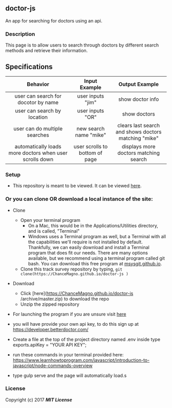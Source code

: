 ## doctor-js

An app for searching for doctors using an api.

### Description

This page is to allow users to search through doctors by different search methods and retrieve their information.

## Specifications

| Behavior                   | Input Example     | Output Example    |
|:---:|:---:|:---:|
|user can search for docotor by name|user inputs "jim"|show doctor info|
|user can search by location|user inputs "OR"|show doctors|
|user can do multiple searches|new search name "mike"|clears last search and shows doctors matching "mike"|
|automatically loads more doctors when user scrolls down|user scrolls to bottom of page|displays more doctors matching search|

### Setup

* This repository is meant to be viewed. It can be viewed [here](https://ChanceMagno.github.io/doctor-js
).

### Or you can clone OR download a local instance of the site:

* Clone
  * Open your terminal program
    * On a Mac, this would be in the Applications/Utilities directory, and is called, "Terminal"
    * Windows uses a Terminal program as well, but a Terminal with all the capabilities we'll require is not installed by default. Thankfully, we can easily download and install a Terminal program that does fit our needs.
There are many options available, but we recommend using a terminal program called git bash. You can download this free program at [msysgit.github.io](https://ChanceMagno.github.io/doctor-js
).
  * Clone this track survey repository by typing, `git clone(https://ChanceMagno.github.io/doctor-js
)`
* Download
  * Click [here](https://ChanceMagno.github.io/doctor-js
/archive/master.zip) to download the repo
  * Unzip the zipped repository
* For launching the program if you are unsure visit [here](https://www.learnhowtoprogram.com/java/java-applications-ff6bacd3-bc1c-4c32-87c5-cc963b704cc2/compiling-and-running-a-java-program)

* you will have provide your own api key, to do this sign up at https://developer.betterdoctor.com/
* Create a file at the top of the project directory named .env inside type exports.apiKey = "YOUR API KEY";
* run these commands in your terminal provided here: https://www.learnhowtoprogram.com/javascript/introduction-to-javascript/node-commands-overview
* type gulp serve and the page will automatically load.s



### License


Copyright (c) 2017 **_MIT License_**
